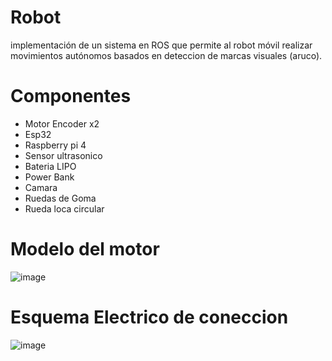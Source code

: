 # Robot
implementación de un sistema en ROS que permite al robot móvil realizar movimientos autónomos basados en deteccion de marcas visuales (aruco).

# Componentes

- Motor Encoder x2
- Esp32
- Raspberry pi 4
- Sensor ultrasonico
- Bateria LIPO
- Power Bank
- Camara
- Ruedas de Goma
- Rueda loca circular

# Modelo del motor 

![image](https://github.com/user-attachments/assets/fb8d675f-5bcd-4f41-ace7-9ae1b6d04012)

# Esquema Electrico de coneccion

![image](https://github.com/user-attachments/assets/082068a9-9d78-4d23-b677-b766d638e391)
